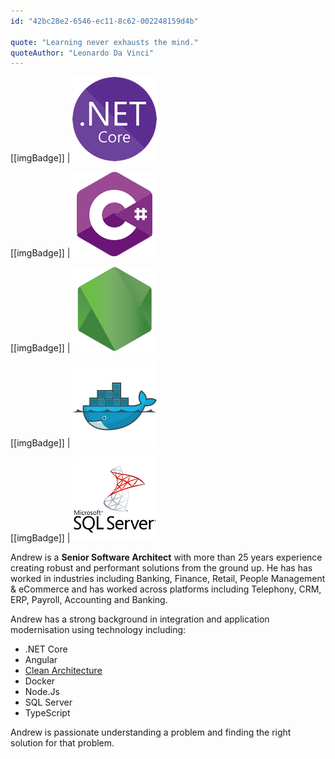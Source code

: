 ```yaml
---
id: "42bc28e2-6546-ec11-8c62-002248159d4b"

quote: "Learning never exhausts the mind."
quoteAuthor: "Leonardo Da Vinci"
---
```


[[imgBadge]]
| ![dotnetcore](../badges/Developer-dotnet-core.png)

[[imgBadge]]
| ![CSharp](../badges/Developer-c-sharp.png)

[[imgBadge]]
| ![node js](../badges/Developer-node-js.png)

[[imgBadge]]
| ![docker](../badges/Developer-docker.png)

[[imgBadge]]
| ![SQL Server](../badges/Developer-sql-server.png)

Andrew is a **Senior Software Architect** with more than 25 years experience creating robust and performant solutions from the ground up. He has has worked in industries including Banking, Finance, Retail, People Management & eCommerce and has worked across platforms including Telephony, CRM, ERP, Payroll, Accounting and Banking.

Andrew has a strong background in integration and application modernisation using technology including:

* .NET Core
* Angular
* [Clean Architecture](https://rules.ssw.com.au/rules-to-better-clean-architecture)
* Docker
* Node.Js
* SQL Server
* TypeScript

Andrew is passionate understanding a problem and finding the right solution for that problem.
